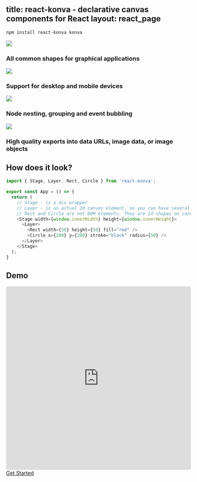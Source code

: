 title: react-konva - declarative canvas components for React
layout: react_page
---

```bash
npm install react-konva konva
```



<div class="features">
  <div class="feature"><img src="/assets/features/undraw_abstract_x68e.svg" />
    <h3 class="desc">All common shapes for graphical applications</h3>
  </div>
  <div class="feature"><img src="/assets/features/undraw_file_sync_ot38.svg" />
    <h3 class="desc">Support for desktop and mobile devices</h3>
  </div>
  <div class="feature"><img src="/assets/features/undraw_fitting_pieces_cli3.svg" />
    <h3 class="desc">Node nesting, grouping and event bubbling</h3>
  </div>
  <div class="feature"><img src="/assets/features/undraw_image_viewer_wxce.svg" />
    <h3 class="desc">High quality exports into data URLs, image data, or image objects</h3>
  </div>
</div>

## How does it look?

```js
import { Stage, Layer, Rect, Circle } from 'react-konva';

export const App = () => {
  return (
    // Stage - is a div wrapper
    // Layer - is an actual 2d canvas element, so you can have several layers inside the stage
    // Rect and Circle are not DOM elements. They are 2d shapes on canvas
    <Stage width={window.innerWidth} height={window.innerHeight}>
      <Layer>
        <Rect width={50} height={50} fill="red" />
        <Circle x={200} y={200} stroke="black" radius={50} />
      </Layer>
    </Stage>
  );
}
```

## Demo

<iframe src="https://codesandbox.io/embed/github/konvajs/site/tree/master/react-demos/basic_demo?hidenavigation=1&view=split&fontsize=10" style="width:100%; height:500px; border:0; border-radius: 4px; overflow:hidden;" sandbox="allow-modals allow-forms allow-popups allow-scripts allow-same-origin"></iframe>

<div id="intro-btn-wrap" style="margin-bottom: 50px"><a id="intro-btn" href="/docs/react/index.html">Get Started</a></div>
